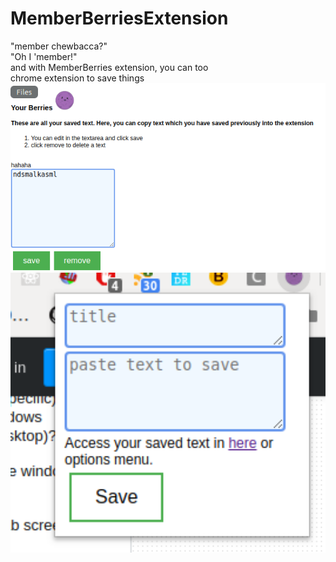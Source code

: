 # MemberBerriesExtension
 "member chewbacca?"<br />
 "Oh I 'member!"<br />
 and with MemberBerries extension, you can too <br />
chrome extension to save things
<img src="readme_img/Screenshot from 2019-09-11 01-01-59.png" alt="alt text" width="900" > 
<img src="readme_img/Screenshot from 2019-09-11 01-01-29.png" alt="alt text" width="900" > 
